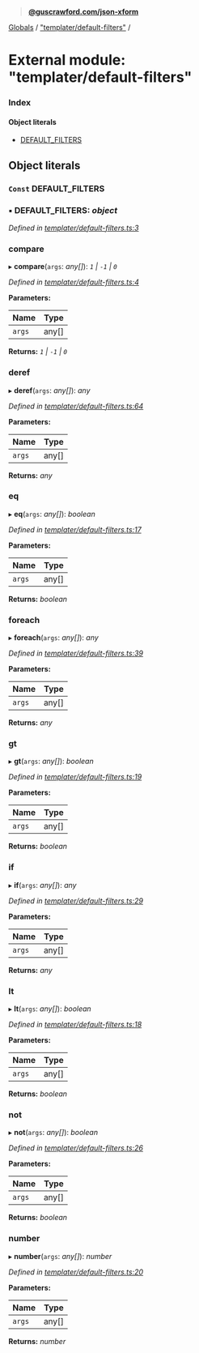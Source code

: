 > **[@guscrawford.com/json-xform](../README.md)**

[Globals](../globals.md) / ["templater/default-filters"](_templater_default_filters_.md) /

# External module: "templater/default-filters"

### Index

#### Object literals

* [DEFAULT_FILTERS](_templater_default_filters_.md#const-default_filters)

## Object literals

### `Const` DEFAULT_FILTERS

### ▪ **DEFAULT_FILTERS**: *object*

*Defined in [templater/default-filters.ts:3](https://github.com/guscrawford-com/json-xform/blob/adb43d7/src/templater/default-filters.ts#L3)*

###  compare

▸ **compare**(`args`: *any[]*): *`1` | `-1` | `0`*

*Defined in [templater/default-filters.ts:4](https://github.com/guscrawford-com/json-xform/blob/adb43d7/src/templater/default-filters.ts#L4)*

**Parameters:**

Name | Type |
------ | ------ |
`args` | any[] |

**Returns:** *`1` | `-1` | `0`*

###  deref

▸ **deref**(`args`: *any[]*): *any*

*Defined in [templater/default-filters.ts:64](https://github.com/guscrawford-com/json-xform/blob/adb43d7/src/templater/default-filters.ts#L64)*

**Parameters:**

Name | Type |
------ | ------ |
`args` | any[] |

**Returns:** *any*

###  eq

▸ **eq**(`args`: *any[]*): *boolean*

*Defined in [templater/default-filters.ts:17](https://github.com/guscrawford-com/json-xform/blob/adb43d7/src/templater/default-filters.ts#L17)*

**Parameters:**

Name | Type |
------ | ------ |
`args` | any[] |

**Returns:** *boolean*

###  foreach

▸ **foreach**(`args`: *any[]*): *any*

*Defined in [templater/default-filters.ts:39](https://github.com/guscrawford-com/json-xform/blob/adb43d7/src/templater/default-filters.ts#L39)*

**Parameters:**

Name | Type |
------ | ------ |
`args` | any[] |

**Returns:** *any*

###  gt

▸ **gt**(`args`: *any[]*): *boolean*

*Defined in [templater/default-filters.ts:19](https://github.com/guscrawford-com/json-xform/blob/adb43d7/src/templater/default-filters.ts#L19)*

**Parameters:**

Name | Type |
------ | ------ |
`args` | any[] |

**Returns:** *boolean*

###  if

▸ **if**(`args`: *any[]*): *any*

*Defined in [templater/default-filters.ts:29](https://github.com/guscrawford-com/json-xform/blob/adb43d7/src/templater/default-filters.ts#L29)*

**Parameters:**

Name | Type |
------ | ------ |
`args` | any[] |

**Returns:** *any*

###  lt

▸ **lt**(`args`: *any[]*): *boolean*

*Defined in [templater/default-filters.ts:18](https://github.com/guscrawford-com/json-xform/blob/adb43d7/src/templater/default-filters.ts#L18)*

**Parameters:**

Name | Type |
------ | ------ |
`args` | any[] |

**Returns:** *boolean*

###  not

▸ **not**(`args`: *any[]*): *boolean*

*Defined in [templater/default-filters.ts:26](https://github.com/guscrawford-com/json-xform/blob/adb43d7/src/templater/default-filters.ts#L26)*

**Parameters:**

Name | Type |
------ | ------ |
`args` | any[] |

**Returns:** *boolean*

###  number

▸ **number**(`args`: *any[]*): *number*

*Defined in [templater/default-filters.ts:20](https://github.com/guscrawford-com/json-xform/blob/adb43d7/src/templater/default-filters.ts#L20)*

**Parameters:**

Name | Type |
------ | ------ |
`args` | any[] |

**Returns:** *number*